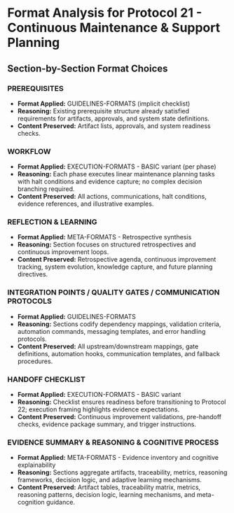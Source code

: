 # Format Analysis for Protocol 21 - Continuous Maintenance & Support Planning

## Section-by-Section Format Choices

### PREREQUISITES
- **Format Applied:** GUIDELINES-FORMATS (implicit checklist)
- **Reasoning:** Existing prerequisite structure already satisfied requirements for artifacts, approvals, and system state definitions.
- **Content Preserved:** Artifact lists, approvals, and system readiness checks.

### WORKFLOW
- **Format Applied:** EXECUTION-FORMATS - BASIC variant (per phase)
- **Reasoning:** Each phase executes linear maintenance planning tasks with halt conditions and evidence capture; no complex decision branching required.
- **Content Preserved:** All actions, communications, halt conditions, evidence references, and illustrative examples.

### REFLECTION & LEARNING
- **Format Applied:** META-FORMATS - Retrospective synthesis
- **Reasoning:** Section focuses on structured retrospectives and continuous improvement loops.
- **Content Preserved:** Retrospective agenda, continuous improvement tracking, system evolution, knowledge capture, and future planning directives.

### INTEGRATION POINTS / QUALITY GATES / COMMUNICATION PROTOCOLS
- **Format Applied:** GUIDELINES-FORMATS
- **Reasoning:** Sections codify dependency mappings, validation criteria, automation commands, messaging templates, and error handling protocols.
- **Content Preserved:** All upstream/downstream mappings, gate definitions, automation hooks, communication templates, and fallback procedures.

### HANDOFF CHECKLIST
- **Format Applied:** EXECUTION-FORMATS - BASIC variant
- **Reasoning:** Checklist ensures readiness before transitioning to Protocol 22; execution framing highlights evidence expectations.
- **Content Preserved:** Continuous improvement validations, pre-handoff checks, evidence package summary, and trigger instructions.

### EVIDENCE SUMMARY & REASONING & COGNITIVE PROCESS
- **Format Applied:** META-FORMATS - Evidence inventory and cognitive explainability
- **Reasoning:** Sections aggregate artifacts, traceability, metrics, reasoning frameworks, decision logic, and adaptive learning mechanisms.
- **Content Preserved:** Artifact tables, traceability matrix, metrics, reasoning patterns, decision logic, learning mechanisms, and meta-cognition guidance.
